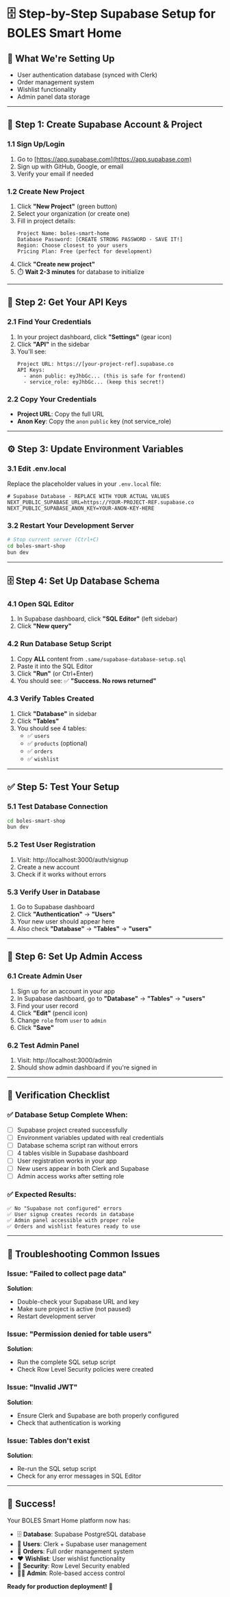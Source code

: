 # 🗄️ **Step-by-Step Supabase Setup for BOLES Smart Home**

## 🎯 **What We're Setting Up**
- User authentication database (synced with Clerk)
- Order management system
- Wishlist functionality
- Admin panel data storage

---

## 📝 **Step 1: Create Supabase Account & Project**

### **1.1 Sign Up/Login**
1. Go to [https://app.supabase.com](https://app.supabase.com)
2. Sign up with GitHub, Google, or email
3. Verify your email if needed

### **1.2 Create New Project**
1. Click **"New Project"** (green button)
2. Select your organization (or create one)
3. Fill in project details:
   ```
   Project Name: boles-smart-home
   Database Password: [CREATE STRONG PASSWORD - SAVE IT!]
   Region: Choose closest to your users
   Pricing Plan: Free (perfect for development)
   ```
4. Click **"Create new project"**
5. ⏱️ **Wait 2-3 minutes** for database to initialize

---

## 🔑 **Step 2: Get Your API Keys**

### **2.1 Find Your Credentials**
1. In your project dashboard, click **"Settings"** (gear icon)
2. Click **"API"** in the sidebar
3. You'll see:
   ```
   Project URL: https://[your-project-ref].supabase.co
   API Keys:
     - anon public: eyJhbGc... (this is safe for frontend)
     - service_role: eyJhbGc... (keep this secret!)
   ```

### **2.2 Copy Your Credentials**
- **Project URL**: Copy the full URL
- **Anon Key**: Copy the `anon` `public` key (not service_role)

---

## ⚙️ **Step 3: Update Environment Variables**

### **3.1 Edit .env.local**
Replace the placeholder values in your `.env.local` file:

```env
# Supabase Database - REPLACE WITH YOUR ACTUAL VALUES
NEXT_PUBLIC_SUPABASE_URL=https://YOUR-PROJECT-REF.supabase.co
NEXT_PUBLIC_SUPABASE_ANON_KEY=YOUR-ANON-KEY-HERE
```

### **3.2 Restart Your Development Server**
```bash
# Stop current server (Ctrl+C)
cd boles-smart-shop
bun dev
```

---

## 🗄️ **Step 4: Set Up Database Schema**

### **4.1 Open SQL Editor**
1. In Supabase dashboard, click **"SQL Editor"** (left sidebar)
2. Click **"New query"**

### **4.2 Run Database Setup Script**
1. Copy **ALL** content from `.same/supabase-database-setup.sql`
2. Paste it into the SQL Editor
3. Click **"Run"** (or Ctrl+Enter)
4. You should see: ✅ **"Success. No rows returned"**

### **4.3 Verify Tables Created**
1. Click **"Database"** in sidebar
2. Click **"Tables"**
3. You should see 4 tables:
   - ✅ `users`
   - ✅ `products` (optional)
   - ✅ `orders`
   - ✅ `wishlist`

---

## ✅ **Step 5: Test Your Setup**

### **5.1 Test Database Connection**
```bash
cd boles-smart-shop
bun dev
```

### **5.2 Test User Registration**
1. Visit: http://localhost:3000/auth/signup
2. Create a new account
3. Check if it works without errors

### **5.3 Verify User in Database**
1. Go to Supabase dashboard
2. Click **"Authentication"** → **"Users"**
3. Your new user should appear here
4. Also check **"Database"** → **"Tables"** → **"users"**

---

## 🔧 **Step 6: Set Up Admin Access**

### **6.1 Create Admin User**
1. Sign up for an account in your app
2. In Supabase dashboard, go to **"Database"** → **"Tables"** → **"users"**
3. Find your user record
4. Click **"Edit"** (pencil icon)
5. Change `role` from `user` to `admin`
6. Click **"Save"**

### **6.2 Test Admin Panel**
1. Visit: http://localhost:3000/admin
2. Should show admin dashboard if you're signed in

---

## 🎯 **Verification Checklist**

### **✅ Database Setup Complete When:**
- [ ] Supabase project created successfully
- [ ] Environment variables updated with real credentials
- [ ] Database schema script ran without errors
- [ ] 4 tables visible in Supabase dashboard
- [ ] User registration works in your app
- [ ] New users appear in both Clerk and Supabase
- [ ] Admin access works after setting role

### **✅ Expected Results:**
```
✅ No "Supabase not configured" errors
✅ User signup creates records in database
✅ Admin panel accessible with proper role
✅ Orders and wishlist features ready to use
```

---

## 🚨 **Troubleshooting Common Issues**

### **Issue: "Failed to collect page data"**
**Solution**:
- Double-check your Supabase URL and key
- Make sure project is active (not paused)
- Restart development server

### **Issue: "Permission denied for table users"**
**Solution**:
- Run the complete SQL setup script
- Check Row Level Security policies were created

### **Issue: "Invalid JWT"**
**Solution**:
- Ensure Clerk and Supabase are both properly configured
- Check that authentication is working

### **Issue: Tables don't exist**
**Solution**:
- Re-run the SQL setup script
- Check for any error messages in SQL Editor

---

## 🎉 **Success!**

Your BOLES Smart Home platform now has:
- 🗄️ **Database**: Supabase PostgreSQL database
- 👥 **Users**: Clerk + Supabase user management
- 🛒 **Orders**: Full order management system
- ❤️ **Wishlist**: User wishlist functionality
- 🔐 **Security**: Row Level Security enabled
- 👨‍💼 **Admin**: Role-based access control

**Ready for production deployment!** 🚀
